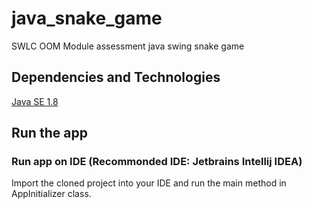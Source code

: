 # java_snake_game
SWLC OOM Module assessment java swing snake game

## Dependencies and Technologies

[Java SE 1.8](https://www.oracle.com/java/technologies/javase/javase-jdk8-downloads.html)

## Run the app

### Run app on IDE (Recommonded IDE: Jetbrains Intellij IDEA)

Import the cloned project into your IDE and run the main method in AppInitializer class.

